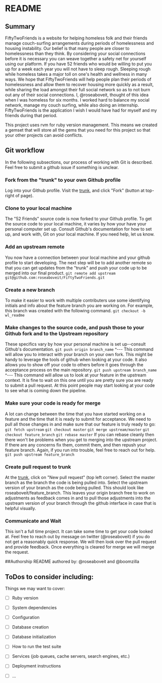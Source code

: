 # README

## Summary

FiftyTwoFriends is a website for helping homeless folk and their friends manage couch-surfing arrangements during periods of homelessness and housing instability. Our belief is that many people are closer to homelessness than they think. By considering your social connections before it is necessary you can weave together a safety net for yourself using our platform. If you have 52 friends who would be willing to put you up for a week each year you will not have to sleep rough. Sleeping rough while homeless takes a major toll on one's health and wellness in many ways. We hope that FiftyTwoFriends will help people plan their periods of homelessness and allow them to recover housing more quickly as a result, while sharing the load amongst their full social network so as to not burn out any of their social connections. I, @roseaboveit, thought of this idea when I was homeless for six months. I worked hard to balance my social network, manage my couch surfing, while also doing an internship. FiftyTwoFriends is the application I wish I would have had for myself and my friends during that period.

This project uses rvm for ruby version management. This means we created a gemset that will store all the gems that you need for this project so that your other projects can avoid conflicts.


## Git workflow
In the following subsections, our process of working with Git is described. Feel free to submit a github issue if something is unclear.

### Fork from the "trunk" to your own Github profile
Log into your Github profile. Visit the [trunk](https://github.com/roseaboveit/FiftyTwoFriends), and click "Fork" (button at top-right of page).

### Clone to your local machine
The "52 Friends" source code is now forked to your Github profile.
To get the source code to your local machine, it varies by how your have your personal computer set up. Consult Github's documentation for how to set up, and work with, Git on your local machine. If you need help, let us know.

### Add an upstream remote
You now have a connection between your local machine and your github profile to start developing. The next step will be to add another remote so that you can get updates from the "trunk" and push your code up to be merged into our final product.
`git remote add upstream git@github.com:roseaboveit/FiftyTwoFriends.git`

### Create a new branch
To make it easier to work with multiple contributers use some identifying initials and info about the feature branch you are working on.
For example, this branch was created with the following command.
`git checkout -b wl_readme`

### Make changes to the source code, and push those to your Github fork and to the Upstream repository
These specifics vary by how your personal machine is set up--consult Github's documentation.
`git push origin branch_name`
^--- This command will allow you to interact with your branch on your own fork. This might be handy to leverage the tools of github when looking at your code. It also allows you to show off your code to others before it goes through the acceptance process on the main repository.
`git push upstream branch_name`
^--- This command will allow us to look at your feature in the upstream context. It is fine to wait on this one until you are pretty sure you are ready to submit a pull request. At this point people may start looking at your code to see what is coming down the pipeline.

### Make sure your code is ready for merge
A lot can change between the time that you have started working on a feature and the time that it is ready to submit for acceptance. We need to pull all those changes in and make sure that our feature is truly ready to go:
`git fetch upstream`
`git checkout master`
`git merge upstream/master`
`git checkout feature_branch`
`git rebase master`
If you can rebase cleanly then there won't be problems when you get to merging into the upstream project.
If there are any concerns fix them, commit them, and then repush your feature branch. Again, if you run into trouble, feel free to reach out for help.
`git push upstream feature_branch`


### Create pull request to trunk
At the [trunk](https://github.com/roseaboveit/FiftyTwoFriends), click on "New pull request" (top left corner).
Select the master branch as the branch the code is being pulled into.
Select the upstream version of your branch as the code being pulled. This should look like roseaboveit/feature_branch.
This leaves your origin branch free to work on adjustments as feedback comes in and to pull those adjustments into the upstream version of your branch through the github interface in case that is helpful visually.

### Communicate and Wait
This isn't a full time project. It can take some time to get your code looked at. Feel free to reach out by message on twitter (@roseaboveit) if you do not get a reasonably quick response. We will then look over the pull request and provide feedback. Once everything is cleared for merge we will merge the request.


##Authorship
README authored by: @roseaboveit and @boomzilla


## ToDos to consider including:

Things we may want to cover:

- [ ] Ruby version

- [ ] System dependencies

- [ ] Configuration

- [ ] Database creation

- [ ] Database initialization

- [ ] How to run the test suite

- [ ] Services (job queues, cache servers, search engines, etc.)

- [ ] Deployment instructions

- [ ] ...

